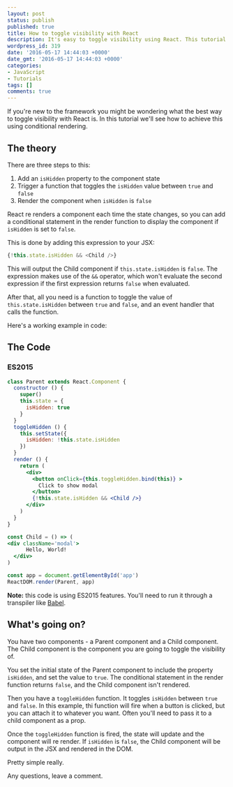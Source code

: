 ```yaml
---
layout: post
status: publish
published: true
title: How to toggle visibility with React
description: It's easy to toggle visibility using React. This tutorial shows you how to toggle the visibility of a DOM element using React
wordpress_id: 319
date: '2016-05-17 14:44:03 +0000'
date_gmt: '2016-05-17 14:44:03 +0000'
categories:
- JavaScript
- Tutorials
tags: []
comments: true
---
```


 If you're new to the framework you might be wondering what the best way to toggle visibility with React is. In this tutorial we'll see how to achieve this using conditional rendering.

## The theory

There are three steps to this:

1. Add an `isHidden` property to the component state
2. Trigger a function that toggles the `isHidden` value between `true` and `false`
3. Render the component when `isHidden` is `false`

React re renders a component each time the state changes, so you can add a conditional statement in the render function to display the component if `isHidden` is set to `false`.

This is done by adding this expression to your JSX:

```js
{!this.state.isHidden && <Child />}
```

This will output the Child component if `this.state.isHidden` is `false`. The expression makes use of the `&&` operator, which won't evaluate the second expression if the first expression returns `false` when evaluated.

After that, all you need is a function to toggle the value of `this.state.isHidden` between `true` and `false`, and an event handler that calls the function.

Here's a working example in code:

## The Code

### ES2015

```jsx
class Parent extends React.Component {
  constructor () {
    super()
    this.state = {
      isHidden: true
    }
  }
  toggleHidden () {
    this.setState({
      isHidden: !this.state.isHidden
    })
  }
  render () {
    return (
      <div>
        <button onClick={this.toggleHidden.bind(this)} >
          Click to show modal
        </button>
        {!this.state.isHidden && <Child />}
      </div>
    )
  }
}

const Child = () => (
<div className='modal'>
      Hello, World!
  </div>
)

const app = document.getElementById('app')
ReactDOM.render(Parent, app)
```

**Note:** this code is using ES2015 features. You'll need to run it through a transpiler like <a rel="noopener" href="https://babeljs.io/" target="newwindow">Babel</a>.

## What's going on?

You have two components - a Parent component and a Child component. The Child component is the component you are going to toggle the visibility of.

You set the initial state of the Parent component to include the property `isHidden`, and set the value to `true`. The conditional statement in the render function returns `false`, and the Child component isn't rendered.

Then you have a `toggleHidden` function. It toggles `isHidden` between `true` and `false`. In this example, thi function will fire when a button is clicked, but you can attach it to whatever you want. Often you'll need to pass it to a child component as a prop.

Once the `toggleHidden` function is fired, the state will update and the component will re render. If `isHidden` is `false`, the Child component will be output in the JSX and rendered in the DOM.

Pretty simple really.

Any questions, leave a comment.
